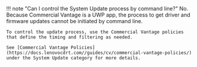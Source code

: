 
!!! note "Can I control the System Update process by command line?"
    No.  Because Commercial Vantage is a UWP app, the process to get driver and firmware updates cannot be initiated by command line.

    To control the update process, use the Commercial Vantage policies that define the timing and filtering as needed.  

    See [Commercial Vantage Policies](https://docs.lenovocdrt.com//guides/cv/commercial-vantage-policies/) under the System Update category for more details.

